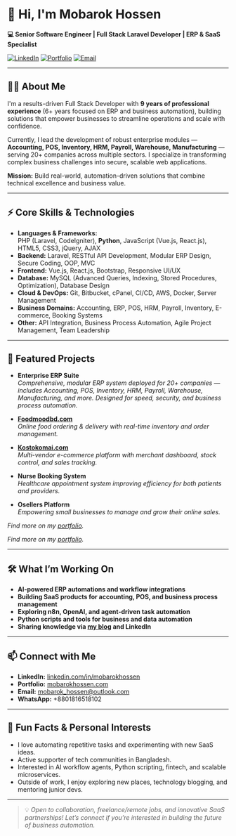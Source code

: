 # 👋 Hi, I'm Mobarok Hossen

**💻 Senior Software Engineer | Full Stack Laravel Developer | ERP & SaaS Specialist**

[![LinkedIn](https://img.shields.io/badge/LinkedIn-blue?logo=linkedin&style=for-the-badge)](https://linkedin.com/in/mobarokhossen)
[![Portfolio](https://img.shields.io/badge/Portfolio-mobarokhossen.com-orange?style=for-the-badge)](https://mobarokhossen.com)
[![Email](https://img.shields.io/badge/Email-mobarok_hossen@outlook.com-green?style=for-the-badge)](mailto:mobarok_hossen@outlook.com)

---

## 👨‍💻 About Me

I'm a results-driven Full Stack Developer with **9 years of professional experience** (6+ years focused on ERP and business automation), building solutions that empower businesses to streamline operations and scale with confidence.

Currently, I lead the development of robust enterprise modules — **Accounting, POS, Inventory, HRM, Payroll, Warehouse, Manufacturing** — serving 20+ companies across multiple sectors. I specialize in transforming complex business challenges into secure, scalable web applications.

**Mission:** Build real-world, automation-driven solutions that combine technical excellence and business value.

---

## ⚡ Core Skills & Technologies

- **Languages & Frameworks:**  
  PHP (Laravel, CodeIgniter), **Python**, JavaScript (Vue.js, React.js), HTML5, CSS3, jQuery, AJAX
- **Backend:** Laravel, RESTful API Development, Modular ERP Design, Secure Coding, OOP, MVC
- **Frontend:** Vue.js, React.js, Bootstrap, Responsive UI/UX
- **Database:** MySQL (Advanced Queries, Indexing, Stored Procedures, Optimization), Database Design
- **Cloud & DevOps:** Git, Bitbucket, cPanel, CI/CD, AWS, Docker, Server Management
- **Business Domains:** Accounting, ERP, POS, HRM, Payroll, Inventory, E-commerce, Booking Systems
- **Other:** API Integration, Business Process Automation, Agile Project Management, Team Leadership

---

## 🚀 Featured Projects

- **Enterprise ERP Suite**  
  *Comprehensive, modular ERP system deployed for 20+ companies — includes Accounting, POS, Inventory, HRM, Payroll, Warehouse, Manufacturing, and more. Designed for speed, security, and business process automation.*

- [**Foodmoodbd.com**](https://foodmoodbd.com)  
  *Online food ordering & delivery with real-time inventory and order management.*

- [**Kostokomai.com**](https://kostokomai.com)  
  *Multi-vendor e-commerce platform with merchant dashboard, stock control, and sales tracking.*

- **Nurse Booking System**  
  *Healthcare appointment system improving efficiency for both patients and providers.*

- **Osellers Platform**  
  *Empowering small businesses to manage and grow their online sales.*

*Find more on my [portfolio](https://mobarokhossen.com/projects).*


*Find more on my [portfolio](https://mobarokhossen.com/projects).*

---

## 🛠️ What I’m Working On

- **AI-powered ERP automations and workflow integrations**
- **Building SaaS products for accounting, POS, and business process management**
- **Exploring n8n, OpenAI, and agent-driven task automation**
- **Python scripts and tools for business and data automation**
- **Sharing knowledge via [my blog](https://mobarokhossen.com/blog) and LinkedIn**

---

## 📫 Connect with Me

- **LinkedIn:** [linkedin.com/in/mobarokhossen](https://linkedin.com/in/mobarokhossen)
- **Portfolio:** [mobarokhossen.com](https://mobarokhossen.com)
- **Email:** mobarok_hossen@outlook.com
- **WhatsApp:** +8801816518102

---

## 🌱 Fun Facts & Personal Interests

- I love automating repetitive tasks and experimenting with new SaaS ideas.
- Active supporter of tech communities in Bangladesh.
- Interested in AI workflow agents, Python scripting, fintech, and scalable microservices.
- Outside of work, I enjoy exploring new places, technology blogging, and mentoring junior devs.

---

> 💡 *Open to collaboration, freelance/remote jobs, and innovative SaaS partnerships! Let’s connect if you’re interested in building the future of business automation.*

